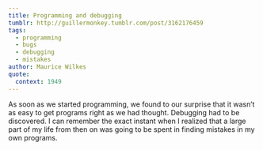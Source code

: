 ```yaml
---
title: Programming and debugging
tumblr: http://guillermonkey.tumblr.com/post/3162176459
tags:
  - programming
  - bugs
  - debugging
  - mistakes
author: Maurice Wilkes
quote:
  context: 1949
---
```


As soon as we started programming, we found to our surprise that it wasn’t as easy to get programs right as we had thought. Debugging had to be discovered. I can remember the exact instant when I realized that a large part of my life from then on was going to be spent in finding mistakes in my own programs.
